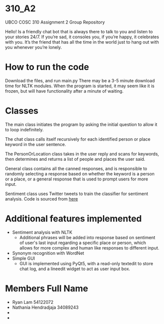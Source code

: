 # 310_A2
UBCO COSC 310 Assignment 2 Group Repository

Hello! Is a friendly chat bot that is always there to talk to you and listen to your stories 24/7. If you’re sad, it consoles you, if you’re happy, it celebrates with you. It’s the friend that has all the time in the world just to hang out with you whenever you’re lonely.

# How to run the code
Download the files, and run main.py
There may be a 3-5 minute download time for NLTK modules. 
When the program is started, it may seem like it is frozen, but will have functionality after a minute of waiting.

# Classes
The main class initiates the program by asking the initial question to allow it to loop indefinitely.

The chat class calls itself recursively for each identified person or place keyword in the user sentence.

The PersonOrLocation class takes in the user reply and scans for keywords, then determines and returns a list of people and places the user said.

General class contains all the canned responses, and is responsible to randomly selecting a response based on whether the keyword is a person or a place, or a general response that is used to prompt users for more input.

Sentiment class uses Twitter tweets to train the classifier for sentiment analysis. Code is sourced from [here](https://www.digitalocean.com/community/tutorials/how-to-perform-sentiment-analysis-in-python-3-using-the-natural-language-toolkit-nltk)

# Additional features implemented
* Sentiment analysis with NLTK
  * Additional phrases will be added into response based on sentiment of user's last input regarding a specific place or person, which allows for more complex and human like responses to different input.
* Synonym recognition with WordNet
* Simple GUI
  * GUI is implemented using PyQt5, with a read-only textedit to store chat log, and a lineedit widget to act as user input box. 

# Members Full Name
* Ryan Lam 54122072
* Nathania Hendradjaja 34089243
* 
*  

